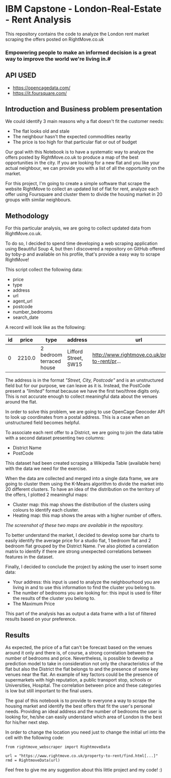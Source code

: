 # IBM Capstone - London-Real-Estate - Rent Analysis

This repository contains the code to analyze the London rent market scraping the offers posted on RightMove.co.uk

### Empowering people to make an informed decision is a great way to improve the world we're living in.#

## API USED  
 - https://opencagedata.com/  
 - https://it.foursquare.com/

## Introduction and Business problem presentation  
  
We could identify 3 main reasons why a flat doesn't fit the customer needs:  
  
 - The flat looks old and stale
 - The neighbour hasn't the expected commodities nearby
 - The price is too high for that particular flat or out of budget  
  
Our goal with this Notebook is to have a systematic way to analyze the offers posted by RightMove.co.uk to produce a map of the best opportunities in the city.
If you are looking for a new flat and you like your actual neighbour, we can provide you with a list of all the opportunity on the market.

For this project, I'm going to create a simple software that scrape the website RightMove to collect an updated list of flat for rent, analyze each offer using Foursquare and cluster them to divide the housing market in 20 groups with similar neighbours.

## Methodology
For this particular analysis, we are going to collect updated data from RightMove.co.uk.

To do so, I decided to spend time developing a web scraping application using Beautiful Soup 4, but then I discovered a repository on GitHub offered by toby-p and available on his profile, that's provide a easy way to scrape RightMove!

This script collect the following data:

 - price
 - type
 - address
 - url
 - agent_url
 - postcode
 - number_bedrooms
 - search_date
 
A record will look like as the following:

| id | price | type | address | url | agent_url | postcode | number_bedrooms | search_date |
| --- | --- | --- | --- | --- | --- | --- | --- | --- |
| 0 | 2210.0 | 2 bedroom terraced house | Lifford Street, SW15 |  http://www.rightmove.co.uk/property-to-rent/pr... | http://www.rightmove.co.uk/estate-agents/agent... | SW15 | 2.0 | 2019-11-30 20:53:29.597998 |

The address is in the format *"Street, City, Postcode"* and is an unstructured field but for our purpose, we can leave as it is. Instead, the PostCode present a *"limited"* format because we have the first two/three digits only. This is not accurate enough to collect meaningful data about the venues around the flat.

In order to solve this problem, we are going to use OpenCage Geocoder API to look up coordinates from a postal address. This is a case when an unstructured field becomes helpful.

To associate each rent offer to a District, we are going to join the data table with a second dataset presenting two columns:

 - District Name
 - PostCode  

This dataset had been created scraping a Wikipedia Table (available here) with the data we need for the exercise.

When the data are collected and merged into a single data frame, we are going to cluster them using the K-Means algorithm to divide the market into 20 different clusters. To have an idea of the distribution on the territory of the offers, I plotted 2 meaningful maps:

 - Cluster map: this map shows the distribution of the clusters using colours to identify each cluster.
 - Heating map: this map shows the areas with a higher number of offers.  
   
*The screenshot of these two maps are available in the repository.*

To better understand the market, I decided to develop some bar charts to easily identify the average price for a studio flat, 1 bedroom flat and 2 bedroom flat grouped by the District Name. I've also plotted a correlation matrix to identify if there are strong unexpected correlations between features in the dataset.

Finally, I decided to conclude the project by asking the user to insert some data:

 - Your address: this input is used to analyze the neighbourhood you are living in and to use this information to find the cluster you belong to.
 - The number of bedrooms you are looking for: this input is used to filter the results of the cluster you belong to.
 - The Maximum Price

This part of the analysis has as output a data frame with a list of filtered results based on your preference.

## Results
As expected, the price of a flat can't be forecast based on the venues around it only and there is, of course, a strong correlation between the number of bedrooms and price. Nevertheless, is possible to develop a prediction model to take in consideration not only the characteristics of the flat but also the District the flat belongs to and the presence of some key venues near the flat.
An example of key factors could be the presence of supermarkets with high reputation, a public transport stop, schools or Universities, Hospital. The correlation between price and these categories is low but still important to the final users.

The goal of this notebook is to provide to everyone a way to scrape the housing market and identify the best offers that fit the user's personal needs. Providing an ideal address and the number of bedrooms the user is looking for, he/she can easily understand which area of London is the best for his/her next step.


In order to change the location you need just to change the initial url into the cell with the following code:

```
from rightmove_webscraper import RightmoveData

url = "https://www.rightmove.co.uk/property-to-rent/find.html[...]"
rmd = RightmoveData(url)
```

Feel free to give me any suggestion about this little project and my code! :)
